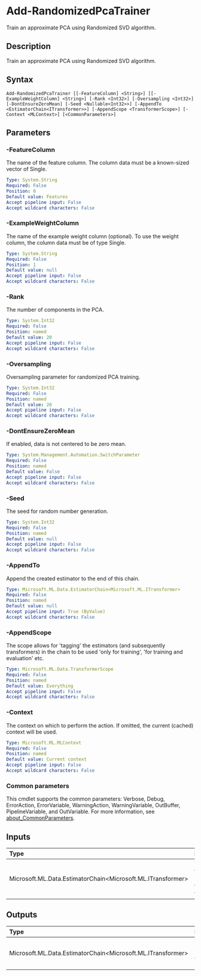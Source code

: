 # Add-RandomizedPcaTrainer

Train an approximate PCA using Randomized SVD algorithm.

## Description

Train an approximate PCA using Randomized SVD algorithm.

## Syntax

```
Add-RandomizedPcaTrainer [[-FeatureColumn] <String>] [[-ExampleWeightColumn] <String>] [-Rank <Int32>] [-Oversampling <Int32>] [-DontEnsureZeroMean] [-Seed <Nullable<Int32>>] [-AppendTo <EstimatorChain<ITransformer>>] [-AppendScope <TransformerScope>] [-Context <MLContext>] [<CommonParameters>]
```

## Parameters

### -FeatureColumn

The name of the feature column. The column data must be a known-sized vector of Single.

```yaml
Type: System.String
Required: False
Position: 0
Default value: Features
Accept pipeline input: False
Accept wildcard characters: False
```

### -ExampleWeightColumn

The name of the example weight column (optional). To use the weight column, the column data must be of type Single.

```yaml
Type: System.String
Required: False
Position: 1
Default value: null
Accept pipeline input: False
Accept wildcard characters: False
```

### -Rank

The number of components in the PCA.

```yaml
Type: System.Int32
Required: False
Position: named
Default value: 20
Accept pipeline input: False
Accept wildcard characters: False
```

### -Oversampling

Oversampling parameter for randomized PCA training.

```yaml
Type: System.Int32
Required: False
Position: named
Default value: 20
Accept pipeline input: False
Accept wildcard characters: False
```

### -DontEnsureZeroMean

If enabled, data is not centered to be zero mean.

```yaml
Type: System.Management.Automation.SwitchParameter
Required: False
Position: named
Default value: False
Accept pipeline input: False
Accept wildcard characters: False
```

### -Seed

The seed for random number generation.

```yaml
Type: System.Int32
Required: False
Position: named
Default value: null
Accept pipeline input: False
Accept wildcard characters: False
```

### -AppendTo

Append the created estimator to the end of this chain.

```yaml
Type: Microsoft.ML.Data.EstimatorChain<Microsoft.ML.ITransformer>
Required: False
Position: named
Default value: null
Accept pipeline input: True (ByValue)
Accept wildcard characters: False
```

### -AppendScope

The scope allows for 'tagging' the estimators (and subsequently transformers) in the chain to be used 'only for training', 'for training and evaluation' etc.

```yaml
Type: Microsoft.ML.Data.TransformerScope
Required: False
Position: named
Default value: Everything
Accept pipeline input: False
Accept wildcard characters: False
```

### -Context

The context on which to perform the action. If omitted, the current (cached) context will be used.

```yaml
Type: Microsoft.ML.MLContext
Required: False
Position: named
Default value: Current context
Accept pipeline input: False
Accept wildcard characters: False
```

### Common parameters

This cmdlet supports the common parameters: Verbose, Debug, ErrorAction, ErrorVariable, WarningAction, WarningVariable, OutBuffer, PipelineVariable, and OutVariable. For more information, see [about_CommonParameters](https://go.microsoft.com/fwlink/?LinkID=113216).

## Inputs

| Type | Description |
|:---|:---|
| Microsoft.ML.Data.EstimatorChain<Microsoft.ML.ITransformer> | You can pipe the EstimatorChain to append to this cmdlet. |

## Outputs

| Type | Description |
|:---|:---|
| Microsoft.ML.Data.EstimatorChain<Microsoft.ML.ITransformer> | This cmdlet returns the appended EstimatorChain. |


